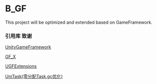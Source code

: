 # B_GF
This project will be optimized and extended based on GameFramework.

### 引用库 致谢
[UnityGameFramework](https://github.com/EllanJiang/UnityGameFramework)

[GF_X](https://github.com/sunsvip/GF_X)

[UGFExtensions](https://github.com/FingerCaster/UGFExtensions)

[UniTask(零分配Task,gc优化)](https://github.com/Cysharp/UniTask)
